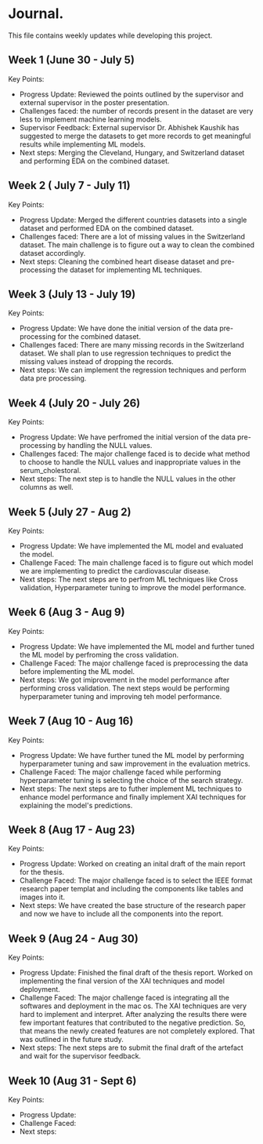 # Journal.

This file contains weekly updates while developing this project.

## Week 1 (June 30 - July 5)

Key Points:

- Progress Update: Reviewed the points outlined by the supervisor and external supervisor in the poster presentation.
- Challenges faced: the number of records present in the dataset are very less to implement machine learning models.
- Supervisor Feedback: External supervisor Dr. Abhishek Kaushik has suggested to merge the datasets to get more records to get meaningful results while implementing ML models.
- Next steps: Merging the Cleveland, Hungary, and Switzerland dataset and performing EDA on the combined dataset.


## Week 2 ( July 7 - July 11)

Key Points:

- Progress Update: Merged the different countries datasets into a single dataset and performed EDA on the combined dataset.
- Challenges faced: There are a lot of missing values in the Switzerland dataset. The main challenge is to figure out a way to clean the combined dataset accordingly.
- Next steps: Cleaning the combined heart disease dataset and pre-processing the dataset for implementing ML techniques.


## Week 3 (July 13 - July 19)

Key Points:

- Progress Update: We have done the initial version of the data pre-processing for the combined dataset.
- Challenges faced: There are many missing records in the Switzerland dataset. We shall plan to use regression techniques to predict the missing values instead of dropping the records. 
- Next steps: We can implement the regression techniques and perform data pre processing.


## Week 4 (July 20 - July 26)

Key Points:

- Progress Update: We have perfromed the initial version of the data pre-processing by handling the NULL values.
- Challenges faced: The major challenge faced is to decide what method to choose to handle the NULL values and inappropriate values in the serum_cholestoral.
- Next steps: The next step is to handle the NULL values in the other columns as well.


## Week 5 (July 27 - Aug 2)

Key Points:

- Progress Update: We have implemented the ML model and evaluated the model.
- Challenge Faced: The  main challenge faced is to figure out which model we are implementing to predict the cardiovascular disease.
- Next steps: The next steps are to perfrom ML techniques like Cross validation, Hyperparameter tuning to improve the model performance.


## Week 6 (Aug 3 - Aug 9)

Key Points:

- Progress Update: We have implemented the ML model and further tuned the ML model by perfroming the cross validation.
- Challenge Faced: The major challenge faced is preprocessing the data before implementing the ML model.
- Next steps: We got imiprovement in the model performance after performing cross validation. The next steps would be performing hyperparameter tuning and improving teh model performance.


## Week 7 (Aug 10 - Aug 16)

Key Points:

- Progress Update: We have further tuned the ML model by performing hyperparameter tuning and saw improvement in the evaluation metrics.
- Challenge Faced: The major challenge faced while performing hyperparameter tuning is selecting the choice of the search strategy. 
- Next steps: The next steps are to futher implement ML techniques to enhance model performance and finally implement XAI techniques for explaining the model's predictions.


## Week 8 (Aug 17 - Aug 23)

Key Points:

- Progress Update: Worked on creating an inital draft of the main report for the thesis.
- Challenge Faced: The major challenge faced is to select the IEEE format research paper templat and including the components like tables and images into it.
- Next steps: We have created the base structure of the research paper and now we have to include all the components into the report.


## Week 9 (Aug 24 - Aug 30)

Key Points:

- Progress Update: Finished the final draft of the thesis report. Worked on implementing the final version of the XAI techniques and model deployment.
- Challenge Faced: The major challenge faced is integrating all the softwares and deployment in the mac os. The XAI techniques are very hard to implement and interpret. After analyzing the results there were few important features that contributed to the negative prediction. So, that means the newly created features are not completely explored. That was outlined in the future study.
- Next steps: The next steps are to submit the final draft of the artefact and wait for the supervisor feedback.


## Week 10 (Aug 31 - Sept 6)

Key Points:

- Progress Update:
- Challenge Faced: 
- Next steps:
